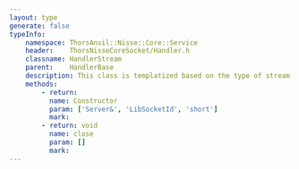 ```yaml
---
layout: type
generate: false
typeInfo:
    namespace: ThorsAnvil::Nisse::Core::Service
    header:    ThorsNisseCoreSocket/Handler.h
    classname: HandlerStream
    parent:    HandlerBase
    description: This class is templatized based on the type of stream the socket represents.<br>The class basically defines a common class for holding the stream object and how to close it when requried.
    methods:
        - return: 
          name: Constructor
          param: ['Server&', 'LibSocketId', 'short']
          mark:
        - return: void
          name: close
          param: []
          mark:
---
```


